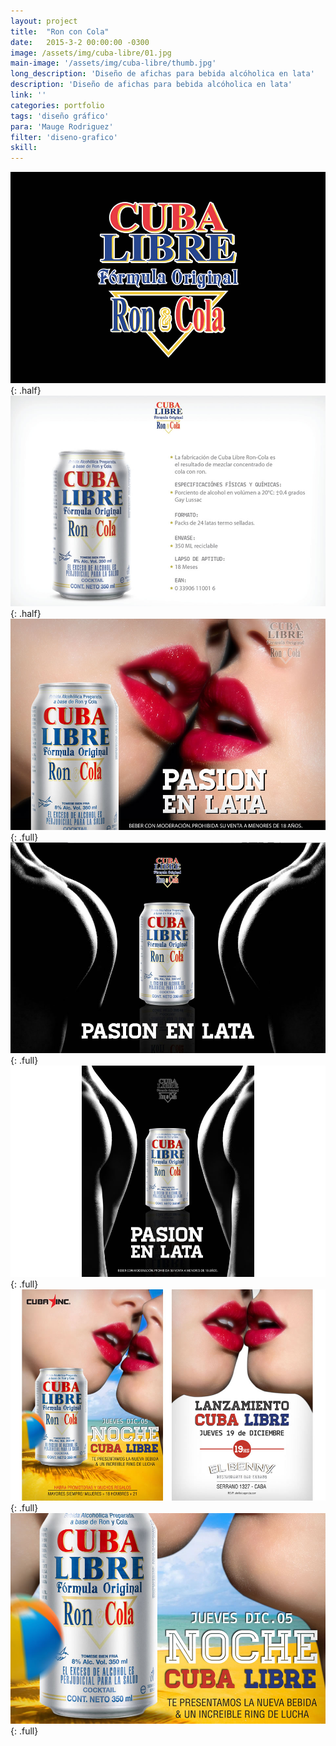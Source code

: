 ```yaml
---
layout: project
title:  "Ron con Cola"
date:   2015-3-2 00:00:00 -0300
image: /assets/img/cuba-libre/01.jpg
main-image: '/assets/img/cuba-libre/thumb.jpg'
long_description: 'Diseño de afichas para bebida alcóholica en lata'
description: 'Diseño de afichas para bebida alcóholica en lata'
link: ''
categories: portfolio
tags: 'diseño gráfico'
para: 'Mauge Rodriguez'
filter: 'diseno-grafico'
skill: 
---
```


![alt text](/assets/img/cuba-libre/1.jpg " "){: .half}
![alt text](/assets/img/cuba-libre/2.jpg " "){: .half}
![alt text](/assets/img/cuba-libre/3.jpg " "){: .full}
![alt text](/assets/img/cuba-libre/4.jpg " "){: .full}
![alt text](/assets/img/cuba-libre/5.jpg " "){: .full}
![alt text](/assets/img/cuba-libre/6.jpg " "){: .full}
![alt text](/assets/img/cuba-libre/7.jpg " "){: .full}